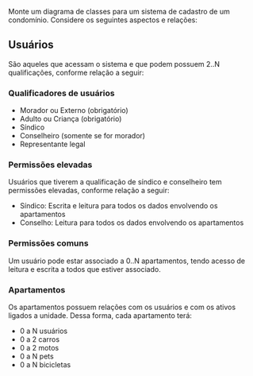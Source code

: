 Monte um diagrama de classes para um sistema de cadastro de um condomínio. Considere os seguintes aspectos e relações:

## Usuários
São aqueles que acessam o sistema e que podem possuem 2..N qualificações, conforme relação a seguir:
### Qualificadores de usuários
- Morador ou Externo (obrigatório)
- Adulto ou Criança (obrigatório)
- Síndico
- Conselheiro (somente se for morador)
- Representante legal

### Permissões elevadas
Usuários que tiverem a qualificação de síndico e conselheiro tem permissões elevadas, conforme relação a seguir:
- Síndico: Escrita e leitura para todos os dados envolvendo os apartamentos
- Conselho: Leitura para todos os dados envolvendo os apartamentos

### Permissões comuns
Um usuário pode estar associado a 0..N apartamentos, tendo acesso de leitura e escrita a todos que estiver associado.

### Apartamentos
Os apartamentos possuem relações com os usuários e com os ativos ligados a unidade. Dessa forma, cada apartamento terá:
- 0 a N usuários
- 0 a 2 carros 
- 0 a 2 motos
- 0 a N pets
- 0 a N bicicletas